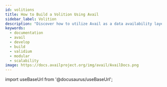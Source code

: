 ```yaml
---
id: volitions
title: How to Build a Volition Using Avail
sidebar_label: Volition
description: "Discover how to utilize Avail as a data availability layer to build a Volitions."
keywords:
  - documentation
  - avail
  - develop
  - build
  - validium
  - modular
  - scalability
image: https://docs.availproject.org/img/avail/AvailDocs.png
---
```

import useBaseUrl from '@docusaurus/useBaseUrl';
